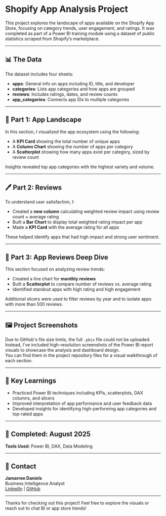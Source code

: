 # Shopify App Analysis Project

This project explores the landscape of apps available on the Shopify App Store, focusing on category trends, user engagement, and ratings. It was completed as part of a Power BI training module using a dataset of public statistics scraped from Shopify’s marketplace.

---

## 📊 The Data
The dataset includes four sheets:
- **apps**: General info on apps including ID, title, and developer
- **categories**: Lists app categories and how apps are grouped
- **reviews**: Includes ratings, dates, and review counts
- **app_categories**: Connects app IDs to multiple categories

---

## 📓 Part 1: App Landscape
In this section, I visualized the app ecosystem using the following:
- A **KPI Card** showing the total number of unique apps
- A **Column Chart** showing the number of apps per category
- A **Scatterplot** showing how many apps exist per category, sized by review count

Insights revealed top app categories with the highest variety and volume.

---

## 🖊️ Part 2: Reviews
To understand user satisfaction, I:
- Created a **new column** calculating weighted review impact using review count × average rating
- Built a **Bar Chart** to display total weighted rating impact per app
- Made a **KPI Card** with the average rating for all apps

These helped identify apps that had high impact and strong user sentiment.

---

## 👀 Part 3: App Reviews Deep Dive
This section focused on analyzing review trends:
- Created a line chart for **monthly reviews**
- Built a **Scatterplot** to compare number of reviews vs. average rating
- Identified standout apps with high rating and high engagement

Additional slicers were used to filter reviews by year and to isolate apps with more than 500 reviews.

---

## 🖼️ Project Screenshots
Due to GitHub's file size limits, the full `.pbix` file could not be uploaded. Instead, I've included high-resolution screenshots of the Power BI report visuals to showcase the analysis and dashboard design.  
You can find them in the project repository files for a visual walkthrough of each section.

---

## 🌟 Key Learnings
- Practiced Power BI techniques including KPIs, scatterplots, DAX columns, and slicers
- Improved interpretation of app performance and user feedback data
- Developed insights for identifying high-performing app categories and top-rated apps

---

## 📅 Completed: August 2025  
**Tools Used**: Power BI, DAX, Data Modeling

---

## 📡 Contact
**Jamarree Daniels**  
Business Intelligence Analyst  
[LinkedIn](https://www.linkedin.com/in/jamarree-daniels) | [GitHub](https://github.com/JJD0813)

---

Thanks for checking out this project! Feel free to explore the visuals or reach out to chat BI or app store trends!
